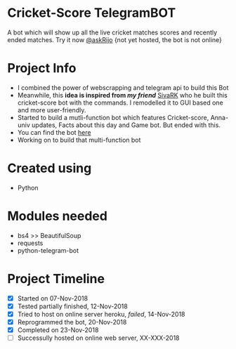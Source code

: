 # Cricket-Score TelegramBOT
A bot which will show up all the live cricket matches scores and recently ended matches. Try it now [@askRijo](https://t.me/sthkrj_bot) {not yet hosted, the bot is not online}

# Project Info
- I combined the power of webscrapping and telegram api to build this Bot
- Meanwhile, this **idea is inspired from _my friend_** [SivaRK](https://github.com/sivajayaraman) who he built this cricket-score bot with the commands. I remodelled it to GUI based one and more user-friendly.
- Started to build a mutli-function bot which features Cricket-score, Anna-univ updates, Facts about this day and Game bot. But ended with this.
- You can find the bot [here](https://t.me/sthkrj_bot)
- Working on to build that multi-function bot

# Created using
- Python

# Modules needed
- bs4 >> BeautifulSoup
- requests
- python-telegram-bot

# Project Timeline
- [x] Started on 07-Nov-2018
- [x] Tested partially finished, 12-Nov-2018
- [x] Tried to host on online server heroku, _failed_, 14-Nov-2018
- [x] Reprogrammed the bot, 20-Nov-2018
- [x] Completed on 23-Nov-2018
- [ ] Successully hosted on online web server, XX-XXX-2018
